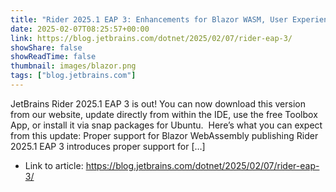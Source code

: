 ```yaml
---
title: "Rider 2025.1 EAP 3: Enhancements for Blazor WASM, User Experience, and the Decompiler"
date: 2025-02-07T08:25:57+00:00
link: https://blog.jetbrains.com/dotnet/2025/02/07/rider-eap-3/
showShare: false
showReadTime: false
thumbnail: images/blazor.png
tags: ["blog.jetbrains.com"]
---
```

JetBrains Rider 2025.1 EAP 3 is out! You can now download this version from our website, update directly from within the IDE, use the free Toolbox App, or install it via snap packages for Ubuntu.  Here’s what you can expect from this update: Proper support for Blazor WebAssembly publishing Rider 2025.1 EAP 3 introduces proper support for […]

- Link to article: https://blog.jetbrains.com/dotnet/2025/02/07/rider-eap-3/